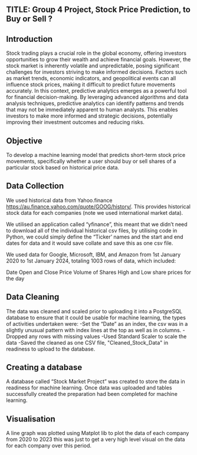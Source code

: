 

## TITLE: Group 4 Project, Stock Price Prediction, to Buy or Sell ?

## Introduction
Stock trading plays a crucial role in the global economy, offering investors opportunities to grow their wealth and achieve financial goals. However, the stock market is inherently volatile and unpredictable, posing significant challenges for investors striving to make informed decisions. Factors such as market trends, economic indicators, and geopolitical events can all influence stock prices, making it difficult to predict future movements accurately.
In this context, predictive analytics emerges as a powerful tool for financial decision-making. By leveraging advanced algorithms and data analysis techniques, predictive analytics can identify patterns and trends that may not be immediately apparent to human analysts. This enables investors to make more informed and strategic decisions, potentially improving their investment outcomes and reducing risks.

## Objective
To develop a machine learning model that predicts short-term stock price movements, specifically whether a user should buy or sell shares of a particular stock based on historical price data.

## Data Collection

We used historical data from Yahoo.finance https://au.finance.yahoo.com/quote/GOOG/history/. This provides historical stock data for each companies (note we used international market data).

We utilised an application called “yfinance”, this meant that we didn’t need to download all of the individual historical csv files, by utilising code in Python, we could simply define the “Ticker’ names and the start and end dates for data and it would save collate and save this as one csv file. 

We used data for Google, Microsoft, IBM, and Amazon from 1st January 2020 to 1st January 2024, totaling 1003 rows of data, which included:

Date
Open and Close Price
Volume of Shares
High and Low share prices for the day


## Data Cleaning
The data was cleaned and scaled prior to uploading it into a PostgreSQL database to ensure that it could be usable for machine learning, the types of activities undertaken were:
-Set the “Date” as an index, the csv was in a slightly unusual pattern with index lines at the top as well as in columns.
-Dropped any rows with missing values
-Used Standard Scaler to scale the data
-Saved the cleaned as one CSV file, "Cleaned_Stock_Data" in readiness to upload to the database.

## Creating a database
A database called “Stock Market Project” was created to store the data in readiness for machine learning. Once data was uploaded and tables successfully created the preparation had been completed for machine learning.

## Visualisation
A line graph was plotted using Matplot lib to plot the data of each company from 2020 to 2023 this was just to get a very high level visual on the data for each company over this period. 



 
